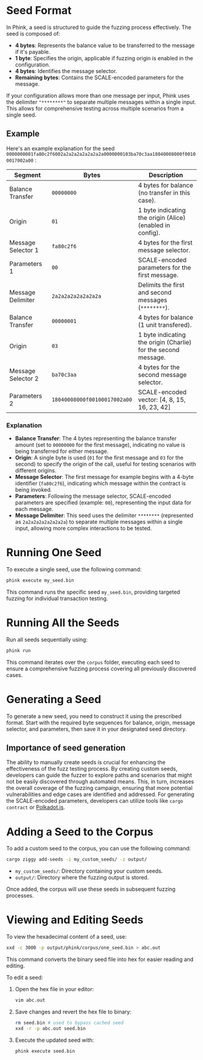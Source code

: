 # Seed Format

In Phink, a seed is structured to guide the fuzzing process effectively. The seed is composed of:

- **4 bytes**: Represents the balance value to be transferred to the message if it's payable.
- **1 byte**: Specifies the origin, applicable if fuzzing origin is enabled in the configuration.
- **4 bytes**: Identifies the message selector.
- **Remaining bytes**: Contains the SCALE-encoded parameters for the message.

If your configuration allows more than one message per input, Phink uses the delimiter `"********"` to separate multiple
messages within a single input. This allows for comprehensive testing across multiple scenarios from a single seed.

## Example

Here's an example explanation for the seed
`0000000001fa80c2f6002a2a2a2a2a2a2a2a0000000103ba70c3aa18040008000f00100017002a00` :

| Segment            | Bytes                        | Description                                                    |
|--------------------|------------------------------|----------------------------------------------------------------|
| Balance Transfer   | `00000000`                   | 4 bytes for balance (no transfer in this case).                |
| Origin             | `01`                         | 1 byte indicating the origin (Alice) (enabled in config).      |
| Message Selector 1 | `fa80c2f6`                   | 4 bytes for the first message selector.                        |
| Parameters 1       | `00`                         | SCALE-encoded parameters for the first message.                |
| Message Delimiter  | `2a2a2a2a2a2a2a2a`           | Delimits the first and second messages (`********`).           |
| Balance Transfer   | `00000001`                   | 4 bytes for balance (1 unit transfered).                       |
| Origin             | `03`                         | 1 byte indicating the origin (Charlie) for the second message. |
| Message Selector 2 | `ba70c3aa`                   | 4 bytes for the second message selector.                       |
| Parameters 2       | `18040008000f00100017002a00` | SCALE-encoded vector: [4, 8, 15, 16, 23, 42]                   |

### Explanation

- **Balance Transfer**: The 4 bytes representing the balance transfer amount (set to `00000000` for the first message),
  indicating no value is being transferred for either message.
- **Origin**: A single byte is used (`01` for the first message and `03` for the second) to specify the origin of the
  call, useful for testing scenarios with different origins.
- **Message Selector**: The first message for example begins with a 4-byte identifier (`fa80c2f6`), indicating which
  message within the contract is being invoked.
- **Parameters**: Following the message selector, SCALE-encoded parameters are specified (example: `00`), representing
  the input data for each message.
- **Message Delimiter**: This seed uses the delimiter `********` (represented as `2a2a2a2a2a2a2a2a`) to separate
  multiple messages within a single input, allowing more complex interactions to be tested.

# Running One Seed

To execute a single seed, use the following command:

```bash
phink execute my_seed.bin
```

This command runs the specific seed `my_seed.bin`, providing targeted fuzzing for individual transaction testing.

# Running All the Seeds

Run all seeds sequentially using:

```bash
phink run
```

This command iterates over the `corpus` folder, executing each seed to ensure a comprehensive fuzzing process covering
all previously discovered cases.

# Generating a Seed

To generate a new seed, you need to construct it using the prescribed format. Start with the required byte sequences for
balance, origin, message selector, and parameters, then save it in your designated seed directory.

## Importance of seed generation

The ability to manually create seeds is crucial for enhancing the effectiveness of the fuzz testing process. By creating
custom seeds, developers can guide the fuzzer to explore paths and scenarios that might not be easily discovered through
automated means. This, in turn, increases the overall coverage of the fuzzing campaign, ensuring that more potential
vulnerabilities and edge cases are identified and addressed. For generating the SCALE-encoded parameters, developers can
utilize tools like `cargo contract`
or [Polkadot.js](https://polkadot.js.org/apps/).

# Adding a Seed to the Corpus

To add a custom seed to the corpus, you can use the following command:

```bash
cargo ziggy add-seeds -i my_custom_seeds/ -z output/
```

- `my_custom_seeds/`: Directory containing your custom seeds.
- `output/`: Directory where the fuzzing output is stored.

Once added, the corpus will use these seeds in subsequent fuzzing processes.

# Viewing and Editing Seeds

To view the hexadecimal content of a seed, use:

```bash
xxd -c 3000 -p output/phink/corpus/one_seed.bin > abc.out
```

This command converts the binary seed file into hex for easier reading and editing.

To edit a seed:

1. Open the hex file in your editor:

    ```bash
    vim abc.out
    ```

2. Save changes and revert the hex file to binary:

    ```bash
    rm seed.bin # used to bypass cached seed
    xxd -r -p abc.out seed.bin
    ```

3. Execute the updated seed with:

    ```bash
    phink execute seed.bin
    ```
